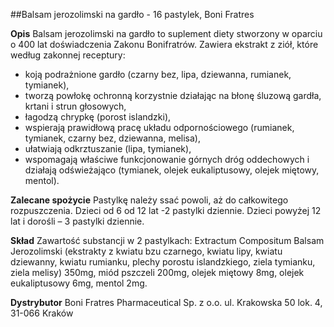 ##Balsam jerozolimski na gardło - 16 pastylek, Boni Fratres

**Opis** Balsam jerozolimski na gardło to suplement diety stworzony w oparciu o 400 lat doświadczenia Zakonu Bonifratrów. Zawiera ekstrakt z ziół, które według zakonnej receptury:
- koją podrażnione gardło (czarny bez, lipa, dziewanna, rumianek, tymianek),
- tworzą powłokę ochronną korzystnie działając na błonę śluzową gardła, krtani i strun głosowych,
- łagodzą chrypkę (porost islandzki),
- wspierają prawidłową pracę układu odpornościowego (rumianek, tymianek, czarny bez, dziewanna, melisa),
- ułatwiają odkrztuszanie (lipa, tymianek),
- wspomagają właściwe funkcjonowanie górnych dróg oddechowych i działają odświeżająco (tymianek, olejek eukaliptusowy, olejek miętowy, mentol).

**Zalecane spożycie** Pastylkę należy ssać powoli, aż do całkowitego rozpuszczenia. Dzieci od 6 od 12 lat -2 pastylki dziennie. Dzieci powyżej 12 lat i dorośli – 3 pastylki dziennie.

**Skład** Zawartość substancji w 2 pastylkach: Extractum Compositum Balsam Jerozolimski (ekstrakty z kwiatu bzu czarnego, kwiatu lipy, kwiatu dziewanny, kwiatu rumianku, plechy porostu islandzkiego, ziela tymianku, ziela melisy) 350mg, miód pszczeli 200mg, olejek miętowy 8mg, olejek eukaliptusowy 6mg, mentol 2mg.

**Dystrybutor** Boni Fratres Pharmaceutical Sp. z o.o. 
ul. Krakowska 50 lok. 4, 31-066 Kraków